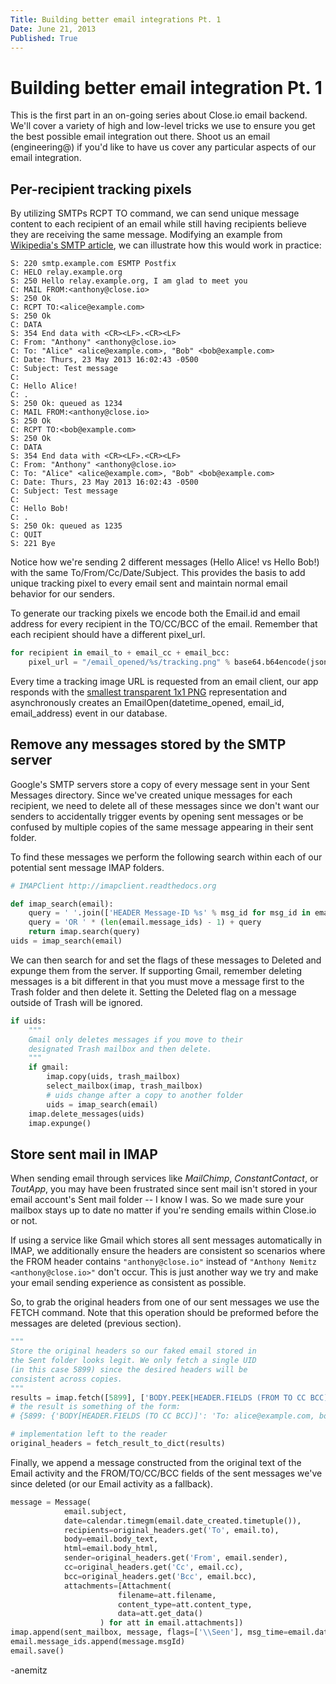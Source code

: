 ```yaml
---
Title: Building better email integrations Pt. 1
Date: June 21, 2013
Published: True
---
```

Building better email integration Pt. 1
=======================================
This is the first part in an on-going series about Close.io email backend.  We'll cover a variety of high and low-level tricks we use to ensure you get the best possible email integration out there.  Shoot us an email (engineering@) if you'd like to have us cover any particular aspects of our email integration.

Per-recipient tracking pixels
-----------------------------
By utilizing SMTPs RCPT TO command, we can send unique message content to each recipient of an email while still having recipients believe they are receiving the same message. Modifying an example from [Wikipedia's SMTP article](http://en.wikipedia.org/wiki/Simple_Mail_Transfer_Protocol#SMTP_transport_example), we can illustrate how this would work in practice:

```text
S: 220 smtp.example.com ESMTP Postfix
C: HELO relay.example.org
S: 250 Hello relay.example.org, I am glad to meet you
C: MAIL FROM:<anthony@close.io>
S: 250 Ok
C: RCPT TO:<alice@example.com>
S: 250 Ok
C: DATA
S: 354 End data with <CR><LF>.<CR><LF>
C: From: "Anthony" <anthony@close.io>
C: To: "Alice" <alice@example.com>, "Bob" <bob@example.com>
C: Date: Thurs, 23 May 2013 16:02:43 -0500
C: Subject: Test message
C:
C: Hello Alice!
C: .
S: 250 Ok: queued as 1234
C: MAIL FROM:<anthony@close.io>
S: 250 Ok
C: RCPT TO:<bob@example.com>
S: 250 Ok
C: DATA
S: 354 End data with <CR><LF>.<CR><LF>
C: From: "Anthony" <anthony@close.io>
C: To: "Alice" <alice@example.com>, "Bob" <bob@example.com>
C: Date: Thurs, 23 May 2013 16:02:43 -0500
C: Subject: Test message
C:
C: Hello Bob!
C: .
S: 250 Ok: queued as 1235
C: QUIT
S: 221 Bye
```

Notice how we're sending 2 different messages (Hello Alice! vs Hello Bob!) with the same To/From/Cc/Date/Subject. This provides the basis to add unique tracking pixel to every email sent and maintain normal email behavior for our senders.

To generate our tracking pixels we encode both the Email.id and email address for every recipient in the TO/CC/BCC of the email. Remember that each recipient should have a different pixel_url.

```python
for recipient in email_to + email_cc + email_bcc:
    pixel_url = "/email_opened/%s/tracking.png" % base64.b64encode(json.dumps({'email_id': 'emai_123ABC', 'email_address': recipient'}))
```

Every time a tracking image URL is requested from an email client, our app responds with the [smallest transparent 1x1 PNG](http://garethrees.org/2007/11/14/pngcrush/) representation and asynchronously creates an EmailOpen(datetime_opened, email_id, email_address) event in our database.

Remove any messages stored by the SMTP server
---------------------------------------------
Google's SMTP servers store a copy of every message sent in your Sent Messages directory. Since we've created unique messages for each recipient, we need to delete all of these messages since we don't want our senders to accidentally trigger events by opening sent messages or be confused by multiple copies of the same message appearing in their sent folder.

To find these messages we perform the following search within each of our potential sent message IMAP folders.

```python
# IMAPClient http://imapclient.readthedocs.org

def imap_search(email):
    query = ' '.join(['HEADER Message-ID %s' % msg_id for msg_id in email.message_ids])
    query = 'OR ' * (len(email.message_ids) - 1) + query
    return imap.search(query)
uids = imap_search(email)
```

We can then search for and set the flags of these messages to Deleted and expunge them from the server. If supporting Gmail, remember deleting messages is a bit different in that you must move a message first to the Trash folder and then delete it. Setting the Deleted flag on a message outside of Trash will be ignored.

```python
if uids:
    """
    Gmail only deletes messages if you move to their
    designated Trash mailbox and then delete.
    """
    if gmail:
        imap.copy(uids, trash_mailbox)
        select_mailbox(imap, trash_mailbox)
        # uids change after a copy to another folder
        uids = imap_search(email)
    imap.delete_messages(uids)
    imap.expunge()

```

Store sent mail in IMAP
-----------------------
When sending email through services like *MailChimp*, *ConstantContact*, or *ToutApp*, you may have been frustrated since sent mail isn't stored in your email account's Sent mail folder -- I know I was. So we made sure your mailbox stays up to date no matter if you're sending emails within Close.io or not.

If using a service like Gmail which stores all sent messages automatically in IMAP, we additionally ensure the headers are consistent so scenarios where the FROM header contains ```"anthony@close.io"``` instead of ```"Anthony Nemitz <anthony@close.io>"``` don't occur. This is just another way we try and make your email sending experience as consistent as possible.

So, to grab the original headers from one of our sent messages we use the FETCH command. Note that this operation should be preformed before the messages are deleted (previous section).

```python
"""
Store the original headers so our faked email stored in
the Sent folder looks legit. We only fetch a single UID
(in this case 5899) since the desired headers will be
consistent across copies.
"""
results = imap.fetch([5899], ['BODY.PEEK[HEADER.FIELDS (FROM TO CC BCC)]'])
# the result is something of the form:
# {5899: {'BODY[HEADER.FIELDS (TO CC BCC)]': 'To: alice@example.com, bob@example.com\r\nFrom: Anthony Nemitz <anthony@close.io>\r\n\r\n'}}

# implementation left to the reader
original_headers = fetch_result_to_dict(results)
```

Finally, we append a message constructed from the original text of the Email activity and the FROM/TO/CC/BCC fields of the sent messages we've since deleted (or our Email activity as a fallback).

```python
message = Message(
            email.subject,
            date=calendar.timegm(email.date_created.timetuple()),
            recipients=original_headers.get('To', email.to),
            body=email.body_text,
            html=email.body_html,
            sender=original_headers.get('From', email.sender),
            cc=original_headers.get('Cc', email.cc),
            bcc=original_headers.get('Bcc', email.bcc),
            attachments=[Attachment(
                        filename=att.filename,
                        content_type=att.content_type,
                        data=att.get_data()
                    ) for att in email.attachments])
imap.append(sent_mailbox, message, flags=['\\Seen'], msg_time=email.date_created)
email.message_ids.append(message.msgId)
email.save()
```

-anemitz
